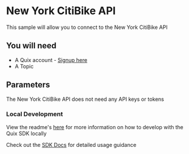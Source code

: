 # New York CitiBike API
This sample will allow you to connect to the New York CitiBike API

## You will need

- A Quix account - [Signup here](https://quix.ai/signup)
- A Topic

## Parameters

The New York CitiBike API does not need any API keys or tokens

### Local Development

View the readme's [here](https://github.com/quixai/quix-library/tree/main/python/LocalDevelopment) 
for more information on how to develop with the Quix SDK locally

Check out the [SDK Docs](https://quix.ai/docs/sdk/introduction.html) for detailed usage guidance
